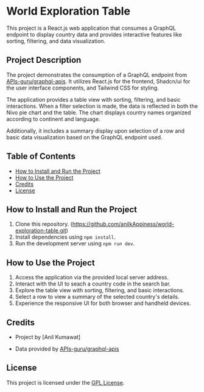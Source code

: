 # World Exploration Table

This project is a React.js web application that consumes a GraphQL endpoint to display country data and provides interactive features like sorting, filtering, and data visualization.


## Project Description

The project demonstrates the consumption of a GraphQL endpoint from [APIs-guru/graphql-apis](https://countries.trevorblades.com/). It utilizes React.js for the frontend, Shadcn/ui for the user interface components, and Tailwind CSS for styling. 

The application provides a table view with sorting, filtering, and basic interactions. When a filter selection is made, the data is reflected in both the Nivo pie chart and the table. The chart displays country names organized according to continent and language.

Additionally, it includes a summary display upon selection of a row and basic data visualization based on the GraphQL endpoint used.

## Table of Contents

- [How to Install and Run the Project](#how-to-install-and-run-the-project)
- [How to Use the Project](#how-to-use-the-project)
- [Credits](#credits)
- [License](#license)

## How to Install and Run the Project

1. Clone this repository. (https://github.com/anilkAppiness/world-exploration-table.git)
2. Install dependencies using `npm install`.
3. Run the development server using `npm run dev`.

## How to Use the Project

1. Access the application via the provided local server address.
2. Interact with the UI to seach a country code in the search bar.
3. Explore the table view with sorting, filtering, and basic interactions.
4. Select a row to view a summary of the selected country's details.
5. Experience the responsive UI for both browser and handheld devices.

## Credits

- Project by [Anil Kumawat]

- Data provided by [APIs-guru/graphql-apis](https://countries.trevorblades.com/)

## License

This project is licensed under the [GPL License](https://choosealicense.com/licenses/gpl-3.0/).
